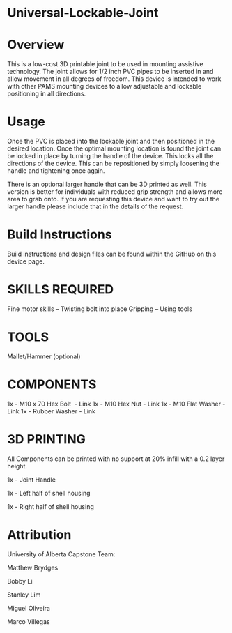 # Universal-Lockable-Joint

# Overview

This is a low-cost 3D printable joint to be used in mounting assistive technology. The joint allows for 1/2 inch PVC pipes to be inserted in and allow movement in all degrees of freedom. This device is intended to work with other PAMS mounting devices to allow adjustable and lockable positioning in all directions.

# Usage

Once the PVC is placed into the lockable joint and then positioned in the desired location. Once the optimal mounting location is found the joint can be locked in place by turning the handle of the device. This locks all the directions of the device. This can be repositioned by simply loosening the handle and tightening once again.

There is an optional larger handle that can be 3D printed as well. This version is better for individuals with reduced grip strength and allows more area to grab onto. If you are requesting this device and want to try out the larger handle please include that in the details of the request.

# Build Instructions

Build instructions and design files can be found within the GitHub on this device page.

# SKILLS REQUIRED
Fine motor skills – Twisting bolt into place
Gripping – Using tools
# TOOLS
Mallet/Hammer (optional)
# COMPONENTS
1x - M10 x 70 Hex Bolt  - Link
1x - M10 Hex Nut - Link
1x - M10 Flat Washer - Link
1x - Rubber Washer - Link
# 3D PRINTING

All Components can be printed with no support at 20% infill with a 0.2 layer height.

1x - Joint Handle

1x - Left half of shell housing

1x - Right half of shell housing

# Attribution

University of Alberta Capstone Team:

Matthew Brydges

Bobby Li

Stanley Lim

Miguel Oliveira

Marco Villegas
